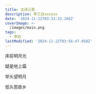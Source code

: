 ```yaml
---
title: 古诗三首
description: 李三白xxxxxx
date: '2024-11-22T03:33:33.266Z'
coverImage: >-
  /images/main.png
tags:
  - 李白
lastModified: '2024-11-22T03:56:47.058Z'
---
```

床前明月光

疑是地上霜

举头望明月

低头思故乡
